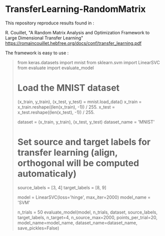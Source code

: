 # TransferLearning-RandomMatrix

This repository reproduce results found in :

R. Couillet, "A Random Matrix Analysis and Optimization Framework to Large Dimensional Transfer Learning"
https://romaincouillet.hebfree.org/docs/conf/transfer_learning.pdf

The framework is easy to use :

> from keras.datasets import mnist
> from sklearn.svm import LinearSVC
> from evaluate import evaluate_model
> 
> # Load the MNIST dataset
> (x_train, y_train), (x_test, y_test) = mnist.load_data()
> x_train = x_train.reshape((len(x_train), -1)) / 255.
> x_test = x_test.reshape((len(x_test), -1)) / 255.
> 
> dataset = (x_train, y_train), (x_test, y_test)
> dataset_name = 'MNIST'
> 
> # Set source and target labels for transfer learning (align, orthogonal will be computed automaticaly)
> source_labels = [3, 4]
> target_labels = [8, 9]
>
> model = LinearSVC(loss='hinge', max_iter=2000)
> model_name = 'SVM'
>
> n_trials = 50
> evaluate_model(model, n_trials, dataset, source_labels, target_labels,
>                n_target=4, n_source_max=2000, points_per_trial=20,
>                model_name=model_name, dataset_name=dataset_name,
>                save_pickles=False)
>


